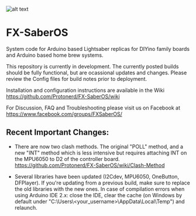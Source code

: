 ![alt text](https://github.com/Protonerd/FX-SaberOS/blob/master/README/22489987_10214390565742471_6678630774083988688_n.jpg)

# FX-SaberOS
System code for Arduino based Lightsaber replicas for DIYino family boards and Arduino based home brew systems.

This repository is currently in development.  The currently posted builds should be fully functional, but are ocassional updates and changes.  Please review the Config files for build notes prior to deployment.

Installation and configuration instructions are available in the Wiki https://github.com/Protonerd/FX-SaberOS/wiki

For Discussion, FAQ and Troubleshooting please visit us on Facebook at https://www.facebook.com/groups/FXSaberOS/

## Recent Important Changes:
* There are now two clash methods.  The original "POLL" method, and a new "INT" method which is less intensive but requires attaching INT on the MPU6050 to D2 of the controller board.
https://github.com/Protonerd/FX-SaberOS/wiki/Clash-Method

* Several libraries have been updated (I2Cdev, MPU6050, OneButton, DFPlayer).  If you're updating from a previous build, make sure to replace the old libraries with the new ones. In case of compilation errors when using Arduino IDE 2.x: close the IDE, clear the cache (on Windows by default under "C:\Users\\<your_username>\AppData\Local\Temp") and relaunch.
